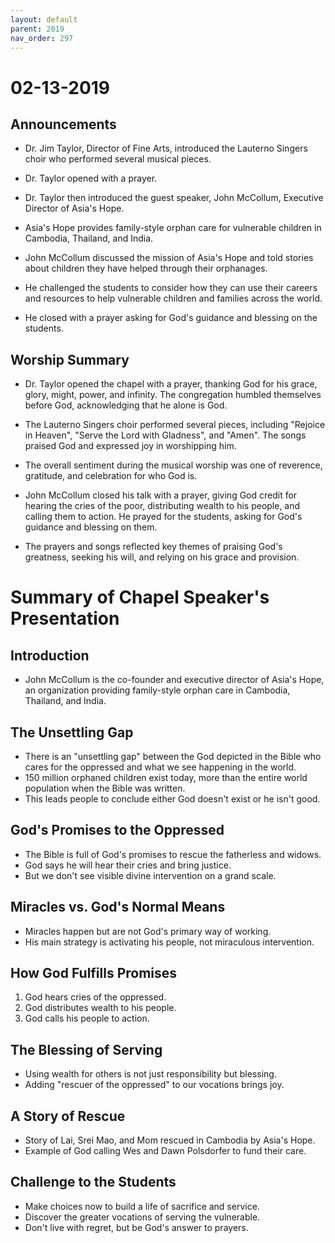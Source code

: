 ```yaml
---
layout: default
parent: 2019
nav_order: 297
---
```


# 02-13-2019



## Announcements

- Dr. Jim Taylor, Director of Fine Arts, introduced the Lauterno Singers choir who performed several musical pieces. 

- Dr. Taylor opened with a prayer.

- Dr. Taylor then introduced the guest speaker, John McCollum, Executive Director of Asia's Hope.

- Asia's Hope provides family-style orphan care for vulnerable children in Cambodia, Thailand, and India. 

- John McCollum discussed the mission of Asia's Hope and told stories about children they have helped through their orphanages. 

- He challenged the students to consider how they can use their careers and resources to help vulnerable children and families across the world.

- He closed with a prayer asking for God's guidance and blessing on the students.


## Worship Summary

- Dr. Taylor opened the chapel with a prayer, thanking God for his grace, glory, might, power, and infinity. The congregation humbled themselves before God, acknowledging that he alone is God.

- The Lauterno Singers choir performed several pieces, including "Rejoice in Heaven", "Serve the Lord with Gladness", and "Amen". The songs praised God and expressed joy in worshipping him.

- The overall sentiment during the musical worship was one of reverence, gratitude, and celebration for who God is. 

- John McCollum closed his talk with a prayer, giving God credit for hearing the cries of the poor, distributing wealth to his people, and calling them to action. He prayed for the students, asking for God's guidance and blessing on them.

- The prayers and songs reflected key themes of praising God's greatness, seeking his will, and relying on his grace and provision.


# Summary of Chapel Speaker's Presentation

## Introduction
- John McCollum is the co-founder and executive director of Asia's Hope, an organization providing family-style orphan care in Cambodia, Thailand, and India. 

## The Unsettling Gap
- There is an "unsettling gap" between the God depicted in the Bible who cares for the oppressed and what we see happening in the world.
- 150 million orphaned children exist today, more than the entire world population when the Bible was written. 
- This leads people to conclude either God doesn't exist or he isn't good.

## God's Promises to the Oppressed
- The Bible is full of God's promises to rescue the fatherless and widows. 
- God says he will hear their cries and bring justice.
- But we don't see visible divine intervention on a grand scale.

## Miracles vs. God's Normal Means
- Miracles happen but are not God's primary way of working.
- His main strategy is activating his people, not miraculous intervention.

## How God Fulfills Promises  
1. God hears cries of the oppressed.
2. God distributes wealth to his people. 
3. God calls his people to action.

## The Blessing of Serving
- Using wealth for others is not just responsibility but blessing.
- Adding "rescuer of the oppressed" to our vocations brings joy.

## A Story of Rescue
- Story of Lai, Srei Mao, and Mom rescued in Cambodia by Asia's Hope.
- Example of God calling Wes and Dawn Polsdorfer to fund their care.

## Challenge to the Students
- Make choices now to build a life of sacrifice and service.
- Discover the greater vocations of serving the vulnerable.
- Don't live with regret, but be God's answer to prayers.